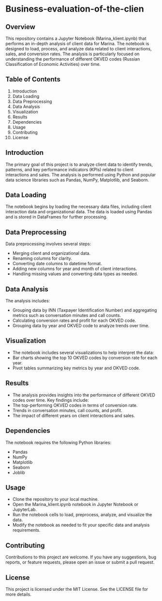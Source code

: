 # Business-evaluation-of-the-clien

## Overview
This repository contains a Jupyter Notebook (Marina_klient.ipynb) that performs an in-depth analysis of client data for Marina. The notebook is designed to load, process, and analyze data related to client interactions, sales, and conversion rates. The analysis is particularly focused on understanding the performance of different OKVED codes (Russian Classification of Economic Activities) over time.

## Table of Contents
1. Introduction
2. Data Loading
3. Data Preprocessing
4. Data Analysis
5. Visualization
6. Results
7. Dependencies
8. Usage
9. Contributing
10. License

## Introduction
The primary goal of this project is to analyze client data to identify trends, patterns, and key performance indicators (KPIs) related to client interactions and sales. The analysis is performed using Python and popular data science libraries such as Pandas, NumPy, Matplotlib, and Seaborn.

## Data Loading
The notebook begins by loading the necessary data files, including client interaction data and organizational data. The data is loaded using Pandas and is stored in DataFrames for further processing.

## Data Preprocessing
Data preprocessing involves several steps:
- Merging client and organizational data.
- Renaming columns for clarity.
- Converting date columns to datetime format.
- Adding new columns for year and month of client interactions.
- Handling missing values and converting data types as needed.

## Data Analysis
The analysis includes:
- Grouping data by INN (Taxpayer Identification Number) and aggregating metrics such as conversation minutes and call counts.
- Calculating conversion rates and profit for each OKVED code.
- Grouping data by year and OKVED code to analyze trends over time.

## Visualization
- The notebook includes several visualizations to help interpret the data:
- Bar charts showing the top 10 OKVED codes by conversion rate for each year.
- Pivot tables summarizing key metrics by year and OKVED code.

## Results
- The analysis provides insights into the performance of different OKVED codes over time. Key findings include:
- The top-performing OKVED codes in terms of conversion rate.
- Trends in conversation minutes, call counts, and profit.
- The impact of different years on client interactions and sales.

## Dependencies
The notebook requires the following Python libraries:
- Pandas
- NumPy
- Matplotlib
- Seaborn
- Joblib

## Usage
- Clone the repository to your local machine.
- Open the Marina_klient.ipynb notebook in Jupyter Notebook or JupyterLab.
- Run the notebook cells to load, preprocess, analyze, and visualize the data.
- Modify the notebook as needed to fit your specific data and analysis requirements.

## Contributing
Contributions to this project are welcome. If you have any suggestions, bug reports, or feature requests, please open an issue or submit a pull request.

## License
This project is licensed under the MIT License. See the LICENSE file for more details.
